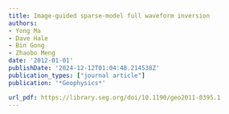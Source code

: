 ```yaml
---
title: Image-guided sparse-model full waveform inversion
authors:
- Yong Ma
- Dave Hale
- Bin Gong
- Zhaobo Meng
date: '2012-01-01'
publishDate: '2024-12-12T01:04:48.214538Z'
publication_types: ["journal article"]
publication: '*Geophysics*'

url_pdf: https://library.seg.org/doi/10.1190/geo2011-0395.1
---
```

